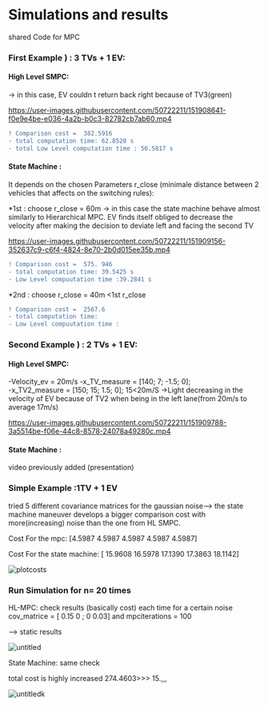 # Simulations and results

shared Code for MPC

### First Example ) : 3 TVs + 1 EV:
#### High Level SMPC:
-> in this case, EV couldn t return back right because of TV3(green)

https://user-images.githubusercontent.com/50722211/151908641-f0e9e4be-e036-4a2b-b0c3-82782cb7ab60.mp4

```diff
! Comparison cost =  382.5916
- total computation time: 62.8528 s
- total Low Level computation time : 56.5817 s
```

#### State Machine :
It depends on the chosen Parameters r_close (minimale distance between 2 vehicles that affects on the switching rules):

*1st : choose r_close = 60m ->  in this case the state machine behave almost similarly to Hierarchical MPC.
EV finds itself obliged to decrease the velocity after making the decision to deviate left and facing the second TV

https://user-images.githubusercontent.com/50722211/151909156-352637c9-c6f4-4824-8e70-2b0d015ee35b.mp4

```diff
! Comparison cost =  575. 946
- total computation time: 39.5425 s
- Low Level compuutation time :39.2841 s
```
*2nd : choose r_close = 40m <1st r_close


```diff
! Comparison cost =  2567.6
- total computation time: 
- Low Level compuutation time :
```



### Second Example ) : 2 TVs + 1 EV:
#### High Level SMPC:
-Velocity_ev = 20m/s
-x_TV_measure  = [140; 7; -1.5; 0];  
-x_TV2_measure  = [150; 15; 1.5; 0];  15<20m/S
->Light decreasing in the velocity of EV because of TV2 when being in the left lane(from 20m/s to average 17m/s)

https://user-images.githubusercontent.com/50722211/151909788-3a5514be-f06e-44c8-8578-24078a49280c.mp4
#### State Machine :
video previously added (presentation)


### Simple Example :1TV + 1 EV
tried 5 different covariance matrices for the gaussian noise-->  the state machine maneuver develops a bigger comparison cost with more(increasing) noise than the one from HL SMPC.

Cost For the mpc: [4.5987    4.5987    4.5987    4.5987    4.5987]

Cost For the state machine: [ 15.9608   16.5978   17.1390   17.3863 18.1142]

![plotcosts](https://user-images.githubusercontent.com/50722211/151910280-99685dc1-271e-4900-be7a-e940ae0c5a1d.jpg)


### Run Simulation for n= 20 times
HL-MPC: check results (basically cost) each time for  a certain noise cov_matrice = [ 0.15 0 ; 0 0.03] and  mpciterations = 100 

--> static results

![untitled](https://user-images.githubusercontent.com/50722211/151920023-0a832c60-7400-47ef-920b-3aa7df4184e6.jpg)

State Machine: same check

total cost is highly increased 274.4603>>> 15.,,,

![untitledk](https://user-images.githubusercontent.com/50722211/151920840-c9bfd957-e00e-4faf-ada2-b510776c01df.jpg)

